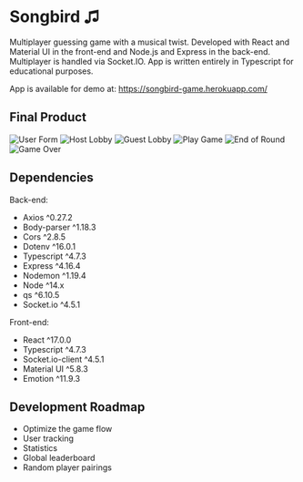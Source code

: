 # Songbird ♫

Multiplayer guessing game with a musical twist. Developed with React and Material UI in the front-end and Node.js and Express in the back-end. Multiplayer is handled via Socket.IO. App is written entirely in Typescript for educational purposes. 

App is available for demo at: https://songbird-game.herokuapp.com/



## Final Product

![User Form](doc/screenshots/light-userform.png?raw=true "User Form")
![Host Lobby](doc/screenshots/dark-host-lobby.png?raw=true "Host Lobby (Dark Mode)")
![Guest Lobby](doc/screenshots/dark-guest-lobby.png?raw=true "Guest Lobby (Dark Mode)")
![Play Game](doc/screenshots/light-play-game.png?raw=true "Play Game")
![End of Round](doc/screenshots/light-end-round.png?raw=true "End of Round")
![Game Over](doc/screenshots/dark-game-over.png?raw=true "Game Over (Dark Mode)")

## Dependencies

Back-end:

- Axios ^0.27.2
- Body-parser ^1.18.3
- Cors ^2.8.5
- Dotenv ^16.0.1
- Typescript ^4.7.3
- Express ^4.16.4
- Nodemon ^1.19.4
- Node ^14.x
- qs ^6.10.5
- Socket.io ^4.5.1

Front-end:

- React ^17.0.0
- Typescript ^4.7.3
- Socket.io-client ^4.5.1
- Material UI ^5.8.3
- Emotion ^11.9.3

## Development Roadmap

- Optimize the game flow
- User tracking
- Statistics
- Global leaderboard
- Random player pairings
